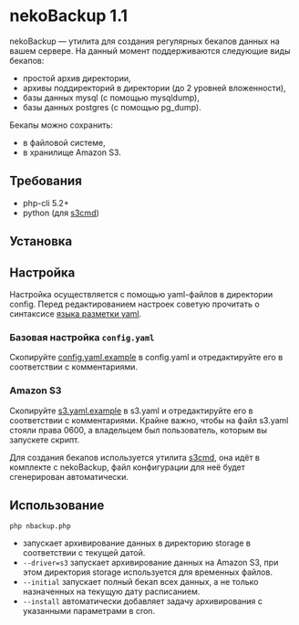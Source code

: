 # nekoBackup 1.1

nekoBackup — утилита для создания регулярных бекапов данных на вашем сервере. На данный момент поддерживаются следующие виды бекапов:

* простой архив директории,
* архивы поддиректорий в директории (до 2 уровней вложенности),
* базы данных mysql (с помощью mysqldump),
* базы данных postgres (с помощью pg_dump).

Бекапы можно сохранить:

* в файловой системе,
* в хранилище Amazon S3.

## Требования

* php-cli 5.2+
* python (для [s3cmd](https://github.com/s3tools/s3cmd))

## Установка

## Настройка

Настройка осуществляется с помощью yaml-файлов в директории config.
Перед редактированием настроек советую прочитать о синтаксисе [языка разметки yaml](http://ru.wikipedia.org/wiki/YAML).

### Базовая настройка `config.yaml`
Скопируйте [config.yaml.example](https://github.com/druidvav/nekoBackup/blob/master/config/config.yaml.example) в
config.yaml и отредактируйте его в соответствии с комментариями.

### Amazon S3
Скопируйте [s3.yaml.example](https://github.com/druidvav/nekoBackup/blob/master/config/s3.yaml.example) в
s3.yaml и отредактируйте его в соответствии с комментариями. Крайне важно, чтобы на файл s3.yaml стояли права
0600, а владельцем был пользователь, которым вы запускете скрипт.

Для создания бекапов используется утилита [s3cmd](https://github.com/s3tools/s3cmd), она идёт в комплекте с nekoBackup,
файл конфигурации для неё будет сгенерирован автоматически.

## Использование
`php nbackup.php`

* запускает архивирование данных в директорию storage в соответствии с текущей датой.
* `--driver=s3` запускает архивирование данных на Amazon S3, при этом директория storage используется для временных файлов.
* `--initial` запускает полный бекап всех данных, а не только назначенных на текущую дату расписанием.
* `--install` автоматически добавляет задачу архивирования с указанными параметрами в cron.